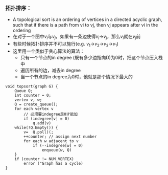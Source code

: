 ### 拓扑排序：
- A topological sort is an ordering of vertices in a directed acyclic graph, such that if there is a path from vi to vj, then vj appears after vi in the ordering
- 在对于一个图中$v_i$与$v_j$，如果有一条边使得$v_i$->$v_j$，那么$v_i$就在$v_j$前
- 有些时候拓扑排序并不可以施行(e.g. $v_1$->$v_2$->$v_3$->$v_1$)
- 这里用一个类似于贪心算法的算法：
    - 只有一个节点的in degree (既有多少边指向D)为0时，把这个节点压入栈中
    - 遍历所有的边，减去in degree
    - 当一个节点的in degree为0时，他就是那个情况下最大的
```
void topsort(graph G) {
    Queue Q;
    int counter = 0;
    vertex v, w;
    Q = create_queue();
    for each vertex v
        // 必须要indegree是0才能加
        if (indegree[v] = 0)
            q.add(v)
    while(!Q.Empty()) {
        v=  Q.poll)(;
        ++counter; // assign next number
        for each w adjacent to v
            if (--indegree[w] = 0)
                enqueue(w, Q)
    }
    if (counter != NUM_VERTEX)
        error ("Graph has a cycle)
}
```